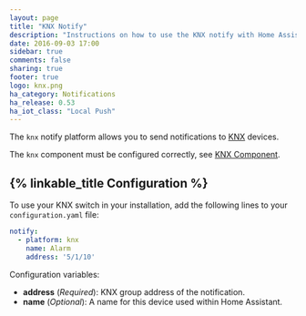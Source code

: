 ```yaml
---
layout: page
title: "KNX Notify"
description: "Instructions on how to use the KNX notify with Home Assistant."
date: 2016-09-03 17:00
sidebar: true
comments: false
sharing: true
footer: true
logo: knx.png
ha_category: Notifications
ha_release: 0.53
ha_iot_class: "Local Push"
---
```


The `knx` notify platform allows you to send notifications to [KNX](http://www.knx.org) devices.

The `knx` component must be configured correctly, see [KNX Component](/components/knx).

## {% linkable_title Configuration %}

To use your KNX switch in your installation, add the following lines to your `configuration.yaml` file:

```yaml
notify:
  - platform: knx
    name: Alarm
    address: '5/1/10'
```

Configuration variables:

* **address** (*Required*): KNX group address of the notification.
* **name** (*Optional*): A name for this device used within Home Assistant.


